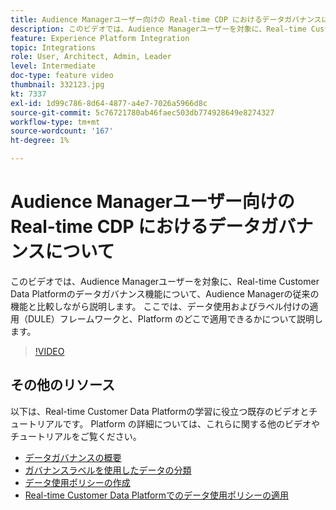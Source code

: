 ```yaml
---
title: Audience Managerユーザー向けの Real-time CDP におけるデータガバナンスについて
description: このビデオでは、Audience Managerユーザーを対象に、Real-time Customer Data Platformのデータガバナンス機能について、Audience Managerの従来の機能と比較しながら説明します。 ここでは、データ使用およびラベル付けの適用（DULE）フレームワークと、Platform のどこで適用できるかについて説明します。
feature: Experience Platform Integration
topic: Integrations
role: User, Architect, Admin, Leader
level: Intermediate
doc-type: feature video
thumbnail: 332123.jpg
kt: 7337
exl-id: 1d99c786-8d64-4877-a4e7-7026a5966d8c
source-git-commit: 5c76721780ab46faec503db774928649e8274327
workflow-type: tm+mt
source-wordcount: '167'
ht-degree: 1%

---
```


# Audience Managerユーザー向けの Real-time CDP におけるデータガバナンスについて

このビデオでは、Audience Managerユーザーを対象に、Real-time Customer Data Platformのデータガバナンス機能について、Audience Managerの従来の機能と比較しながら説明します。 ここでは、データ使用およびラベル付けの適用（DULE）フレームワークと、Platform のどこで適用できるかについて説明します。

>[!VIDEO](https://video.tv.adobe.com/v/332123/?quality=12&learn=on)

## その他のリソース

以下は、Real-time Customer Data Platformの学習に役立つ既存のビデオとチュートリアルです。 Platform の詳細については、これらに関する他のビデオやチュートリアルをご覧ください。

* [ データガバナンスの概要 ](https://experienceleague.adobe.com/docs/platform-learn/tutorials/data-governance/understanding-data-governance.html?lang=en#data-governance)
* [ ガバナンスラベルを使用したデータの分類 ](https://experienceleague.adobe.com/docs/platform-learn/tutorials/data-governance/classify-data-using-governance-labels.html?lang=en#data-governance)
* [ データ使用ポリシーの作成 ](https://experienceleague.adobe.com/docs/platform-learn/tutorials/data-governance/create-data-usage-policies.html?lang=en#data-governance)
* [Real-time Customer Data Platformでのデータ使用ポリシーの適用 ](https://experienceleague.adobe.com/docs/platform-learn/tutorials/data-governance/enforce-data-usage-policies-in-real-time-cdp.html?lang=en#data-governance)
